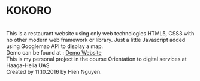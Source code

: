 # KOKORO
<br>
This is a restaurant website using only web technologies HTML5, CSS3 with no other modern web framework or library. Just a little Javascript added using Googlemap API to display a map. <br>
Demo can be found at : <a href="http://myy.haaga-helia.fi/~a1603173/KOKORO/src/">Demo Website</a>
<br>
This is my personal project in the course Orientation to digital services at Haaga-Helia UAS 
<br>
Created by 11.10.2016 by Hien Nguyen.
